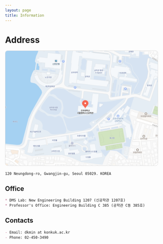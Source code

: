 ```yaml
---
layout: page
title: Information
---
```


# Address
<img src="../assets/img/naver_map.png" alt="Campus Map" style="width: 600px; border: 1px solid #ddd; border-radius: 8px; height: auto;">

```
120 Neungdong-ro, Gwangjin-gu, Seoul 05029. KOREA
```

## Office
```markdown
* DMS Lab: New Engineering Building 1207 (신공학관 1207호)
* Professor's Office: Engineering Building C 385 (공학관 C동 385호)
```
## Contacts
```markdown
- Email: dkmin at konkuk.ac.kr
- Phone: 02-450-3490
```